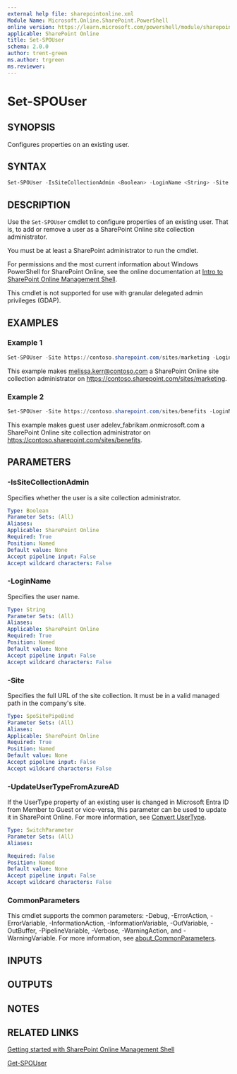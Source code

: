 ```yaml
---
external help file: sharepointonline.xml
Module Name: Microsoft.Online.SharePoint.PowerShell
online version: https://learn.microsoft.com/powershell/module/sharepoint-online/set-spouser
applicable: SharePoint Online
title: Set-SPOUser
schema: 2.0.0
author: trent-green
ms.author: trgreen
ms.reviewer:
---
```


# Set-SPOUser

## SYNOPSIS

Configures properties on an existing user.

## SYNTAX

```powershell
Set-SPOUser -IsSiteCollectionAdmin <Boolean> -LoginName <String> -Site <SpoSitePipeBind> [<CommonParameters>]
```

## DESCRIPTION

Use the `Set-SPOUser` cmdlet to configure properties of an existing user.
That is, to add or remove a user as a SharePoint Online site collection administrator.

You must be at least a SharePoint administrator to run the cmdlet.

For permissions and the most current information about Windows PowerShell for SharePoint Online, see the online documentation at [Intro to SharePoint Online Management Shell](https://learn.microsoft.com/powershell/sharepoint/sharepoint-online/introduction-sharepoint-online-management-shell?view=sharepoint-ps).

This cmdlet is not supported for use with granular delegated admin privileges (GDAP).

## EXAMPLES

### Example 1

```powershell
Set-SPOUser -Site https://contoso.sharepoint.com/sites/marketing -LoginName melissa.kerr@contoso.com -IsSiteCollectionAdmin $true
```

This example makes melissa.kerr@contoso.com a SharePoint Online site collection administrator on <https://contoso.sharepoint.com/sites/marketing>.

### Example 2

```powershell
Set-SPOUser -Site https://contoso.sharepoint.com/sites/benefits -LoginName adelev_fabrikam.onmicrosoft.com#ext#@contoso.onmicrosoft.com -IsSiteCollectionAdmin $true
```

This example makes guest user adelev_fabrikam.onmicrosoft.com a SharePoint Online site collection administrator on <https://contoso.sharepoint.com/sites/benefits>.

## PARAMETERS

### -IsSiteCollectionAdmin

Specifies whether the user is a site collection administrator.

```yaml
Type: Boolean
Parameter Sets: (All)
Aliases:
Applicable: SharePoint Online
Required: True
Position: Named
Default value: None
Accept pipeline input: False
Accept wildcard characters: False
```

### -LoginName

Specifies the user name.

```yaml
Type: String
Parameter Sets: (All)
Aliases:
Applicable: SharePoint Online
Required: True
Position: Named
Default value: None
Accept pipeline input: False
Accept wildcard characters: False
```

### -Site

Specifies the full URL of the site collection. It must be in a valid managed path in the company's site.

```yaml
Type: SpoSitePipeBind
Parameter Sets: (All)
Aliases:
Applicable: SharePoint Online
Required: True
Position: Named
Default value: None
Accept pipeline input: False
Accept wildcard characters: False
```

### -UpdateUserTypeFromAzureAD
If the UserType property of an existing user is changed in Microsoft Entra ID from Member to Guest or vice-versa, this parameter can be used to update it in SharePoint Online.
For more information, see [Convert UserType](https://learn.microsoft.com/azure/active-directory/b2b/user-properties#convert-usertype).

```yaml
Type: SwitchParameter
Parameter Sets: (All)
Aliases:

Required: False
Position: Named
Default value: None
Accept pipeline input: False
Accept wildcard characters: False
```

### CommonParameters

This cmdlet supports the common parameters: -Debug, -ErrorAction, -ErrorVariable, -InformationAction, -InformationVariable, -OutVariable, -OutBuffer, -PipelineVariable, -Verbose, -WarningAction, and -WarningVariable. For more information, see [about_CommonParameters](https://go.microsoft.com/fwlink/?LinkID=113216).

## INPUTS

## OUTPUTS

## NOTES

## RELATED LINKS

[Getting started with SharePoint Online Management Shell](https://learn.microsoft.com/powershell/sharepoint/sharepoint-online/connect-sharepoint-online?view=sharepoint-ps)

[Get-SPOUser](Get-SPOUser.md)
